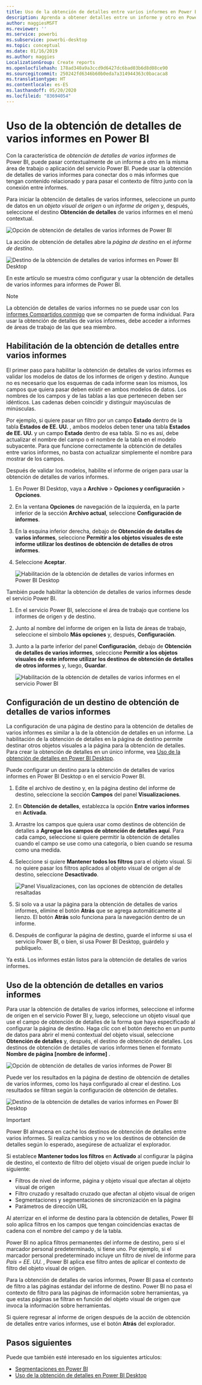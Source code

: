 ```yaml
---
title: Uso de la obtención de detalles entre varios informes en Power BI Desktop
description: Aprenda a obtener detalles entre un informe y otro en Power BI Desktop
author: maggiesMSFT
ms.reviewer: ''
ms.service: powerbi
ms.subservice: powerbi-desktop
ms.topic: conceptual
ms.date: 01/16/2019
ms.author: maggies
LocalizationGroup: Create reports
ms.openlocfilehash: 178ad340a9a3ccd9d6427dc6bad03b6d8d08ce90
ms.sourcegitcommit: 250242fd6346b60b0eda7a314944363c0bacaca8
ms.translationtype: HT
ms.contentlocale: es-ES
ms.lasthandoff: 05/20/2020
ms.locfileid: "83694054"
---
```

# <a name="use-cross-report-drillthrough-in-power-bi"></a>Uso de la obtención de detalles de varios informes en Power BI

Con la característica de *obtención de detalles de varios informes* de Power BI, puede pasar contextualmente de un informe a otro en la misma área de trabajo o aplicación del servicio Power BI. Puede usar la obtención de detalles de varios informes para conectar dos o más informes que tengan contenido relacionado y para pasar el contexto de filtro junto con la conexión entre informes. 

Para iniciar la obtención de detalles de varios informes, seleccione un punto de datos en un *objeto visual de origen* o un *informe de origen* y, después, seleccione el destino **Obtención de detalles** de varios informes en el menú contextual. 

![Opción de obtención de detalles de varios informes de Power BI](media/desktop-cross-report-drill-through/cross-report-drill-through-01.png)

La acción de obtención de detalles abre la *página de destino* en el *informe de destino*. 

![Destino de la obtención de detalles de varios informes en Power BI Desktop](media/desktop-cross-report-drill-through/cross-report-drill-through-01a.png)

En este artículo se muestra cómo configurar y usar la obtención de detalles de varios informes para informes de Power BI.

> [!NOTE]
> La obtención de detalles de varios informes no se puede usar con los [informes Compartidos conmigo](../collaborate-share/service-share-dashboards.md#share-a-dashboard-or-report) que se comparten de forma individual. Para usar la obtención de detalles de varios informes, debe acceder a informes de áreas de trabajo de las que sea miembro.

## <a name="enable-cross-report-drillthrough"></a>Habilitación de la obtención de detalles entre varios informes

El primer paso para habilitar la obtención de detalles de varios informes es validar los modelos de datos de los informes de origen y destino. Aunque no es necesario que los esquemas de cada informe sean los mismos, los campos que quiera pasar deben existir en ambos modelos de datos. Los nombres de los campos y de las tablas a las que pertenecen deben ser idénticos. Las cadenas deben coincidir y distinguir mayúsculas de minúsculas.

Por ejemplo, si quiere pasar un filtro por un campo **Estado** dentro de la tabla **Estados de EE. UU.** , ambos modelos deben tener una tabla **Estados de EE. UU.** y un campo **Estado** dentro de esa tabla. Si no es así, debe actualizar el nombre del campo o el nombre de la tabla en el modelo subyacente. Para que funcione correctamente la obtención de detalles entre varios informes, no basta con actualizar simplemente el nombre para mostrar de los campos.

Después de validar los modelos, habilite el informe de origen para usar la obtención de detalles de varios informes. 

1. En Power BI Desktop, vaya a **Archivo** > **Opciones y configuración** > **Opciones**. 
1. En la ventana **Opciones** de navegación de la izquierda, en la parte inferior de la sección **Archivo actual**, seleccione **Configuración de informes**. 
1. En la esquina inferior derecha, debajo de **Obtención de detalles de varios informes**, seleccione **Permitir a los objetos visuales de este informe utilizar los destinos de obtención de detalles de otros informes**. 
1. Seleccione **Aceptar**. 
   
   ![Habilitación de la obtención de detalles de varios informes en Power BI Desktop](media/desktop-cross-report-drill-through/cross-report-drill-through-02.png)

También puede habilitar la obtención de detalles de varios informes desde el servicio Power BI.
1. En el servicio Power BI, seleccione el área de trabajo que contiene los informes de origen y de destino.
1. Junto al nombre del informe de origen en la lista de áreas de trabajo, seleccione el símbolo **Más opciones** y, después, **Configuración**. 
1. Junto a la parte inferior del panel **Configuración**, debajo de **Obtención de detalles de varios informes**, seleccione **Permitir a los objetos visuales de este informe utilizar los destinos de obtención de detalles de otros informes** y, luego, **Guardar**.
   
   ![Habilitación de la obtención de detalles de varios informes en el servicio Power BI](media/desktop-cross-report-drill-through/cross-report-drill-through-02a.png)

## <a name="set-up-a-cross-report-drillthrough-target"></a>Configuración de un destino de obtención de detalles de varios informes

La configuración de una página de destino para la obtención de detalles de varios informes es similar a la de la obtención de detalles en un informe. La habilitación de la obtención de detalles en la página de destino permite destinar otros objetos visuales a la página para la obtención de detalles. Para crear la obtención de detalles en un único informe, vea [Uso de la obtención de detalles en Power BI Desktop](desktop-drillthrough.md).

Puede configurar un destino para la obtención de detalles de varios informes en Power BI Desktop o en el servicio Power BI. 
1. Edite el archivo de destino y, en la página destino del informe de destino, seleccione la sección **Campos** del panel **Visualizaciones**. 
1. En **Obtención de detalles**, establezca la opción **Entre varios informes** en **Activada**. 
1. Arrastre los campos que quiera usar como destinos de obtención de detalles a **Agregue los campos de obtención de detalles aquí**. Para cada campo, seleccione si quiere permitir la obtención de detalles cuando el campo se use como una categoría, o bien cuando se resuma como una medida. 
1. Seleccione si quiere **Mantener todos los filtros** para el objeto visual. Si no quiere pasar los filtros aplicados al objeto visual de origen al de destino, seleccione **Desactivado**.
   
   ![Panel Visualizaciones, con las opciones de obtención de detalles resaltadas](media/desktop-cross-report-drill-through/cross-report-drill-through-03.png)
   
1. Si solo va a usar la página para la obtención de detalles de varios informes, elimine el botón **Atrás** que se agrega automáticamente al lienzo. El botón **Atrás** solo funciona para la navegación dentro de un informe. 
1. Después de configurar la página de destino, guarde el informe si usa el servicio Power BI, o bien, si usa Power BI Desktop, guárdelo y publíquelo.

Ya está. Los informes están listos para la obtención de detalles de varios informes. 

## <a name="use-cross-report-drillthrough"></a>Uso de la obtención de detalles en varios informes

Para usar la obtención de detalles de varios informes, seleccione el informe de origen en el servicio Power BI y, luego, seleccione un objeto visual que use el campo de obtención de detalles de la forma que haya especificado al configurar la página de destino. Haga clic con el botón derecho en un punto de datos para abrir el menú contextual del objeto visual, seleccione **Obtención de detalles** y, después, el destino de obtención de detalles. Los destinos de obtención de detalles de varios informes tienen el formato **Nombre de página [nombre de informe]** .

![Opción de obtención de detalles de varios informes de Power BI](media/desktop-cross-report-drill-through/cross-report-drill-through-01.png)

Puede ver los resultados en la página de destino de obtención de detalles de varios informes, como los haya configurado al crear el destino. Los resultados se filtran según la configuración de obtención de detalles.

![Destino de la obtención de detalles de varios informes en Power BI Desktop](media/desktop-cross-report-drill-through/cross-report-drill-through-01a.png)

> [!IMPORTANT]
> Power BI almacena en caché los destinos de obtención de detalles entre varios informes. Si realiza cambios y no ve los destinos de obtención de detalles según lo esperado, asegúrese de actualizar el explorador. 

Si establece **Mantener todos los filtros** en **Activado** al configurar la página de destino, el contexto de filtro del objeto visual de origen puede incluir lo siguiente: 

- Filtros de nivel de informe, página y objeto visual que afectan al objeto visual de origen 
- Filtro cruzado y resaltado cruzado que afectan al objeto visual de origen 
- Segmentaciones y segmentaciones de sincronización en la página
- Parámetros de dirección URL

Al aterrizar en el informe de destino para la obtención de detalles, Power BI solo aplica filtros en los campos que tengan coincidencias exactas de cadena con el nombre del campo y de la tabla. 

Power BI no aplica filtros permanentes del informe de destino, pero sí el marcador personal predeterminado, si tiene uno. Por ejemplo, si el marcador personal predeterminado incluye un filtro de nivel de informe para *País = EE. UU.* , Power BI aplica ese filtro antes de aplicar el contexto de filtro del objeto visual de origen. 

Para la obtención de detalles de varios informes, Power BI pasa el contexto de filtro a las páginas estándar del informe de destino. Power BI no pasa el contexto de filtro para las páginas de información sobre herramientas, ya que estas páginas se filtran en función del objeto visual de origen que invoca la información sobre herramientas.

Si quiere regresar al informe de origen después de la acción de obtención de detalles entre varios informes, use el botón **Atrás** del explorador. 

## <a name="next-steps"></a>Pasos siguientes

Puede que también esté interesado en los siguientes artículos:

- [Segmentaciones en Power BI](../visuals/power-bi-visualization-slicers.md)
- [Uso de la obtención de detalles en Power BI Desktop](desktop-drillthrough.md)
